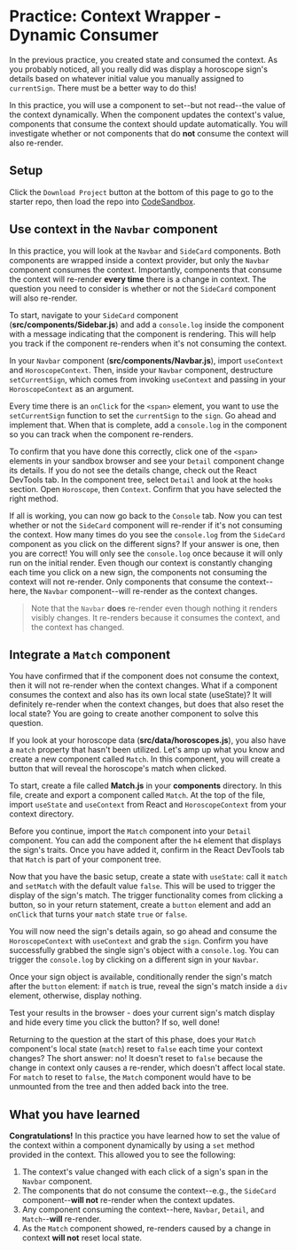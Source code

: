 # Practice: Context Wrapper - Dynamic Consumer

In the previous practice, you created state and consumed the context. As you
probably noticed, all you really did was display a horoscope sign's details
based on whatever initial value you manually assigned to `currentSign`. There
must be a better way to do this!

In this practice, you will use a component to set--but not read--the value of
the context dynamically. When the component updates the context's value,
components that consume the context should update automatically. You will
investigate whether or not components that do **not** consume the context will
also re-render.

## Setup

Click the `Download Project` button at the bottom of this page to go to the
starter repo, then load the repo into [CodeSandbox].

## Use context in the `Navbar` component

In this practice, you will look at the `Navbar` and `SideCard` components. Both
components are wrapped inside a context provider, but only the `Navbar`
component consumes the context. Importantly, components that consume the context
will re-render **every time** there is a change in context. The question you
need to consider is whether or not the `SideCard` component will also re-render.

To start, navigate to your `SideCard` component (__src/components/Sidebar.js__)
and add a `console.log` inside the component with a message indicating that the
component is rendering. This will help you track if the component re-renders
when it's not consuming the context.

In your `Navbar` component (__src/components/Navbar.js__), import `useContext`
and `HoroscopeContext`. Then, inside your `Navbar` component, destructure
`setCurrentSign`, which comes from invoking `useContext` and passing in your
`HoroscopeContext` as an argument.

Every time there is an `onClick` for the `<span>` element, you want to use the
`setCurrentSign` function to set the `currentSign` to the `sign`. Go ahead and
implement that. When that is complete, add a `console.log` in the component so
you can track when the component re-renders.

To confirm that you have done this correctly, click one of the `<span>` elements
in your sandbox browser and see your `Detail` component change its details. If
you do not see the details change, check out the React DevTools tab. In the
component tree, select `Detail` and look at the `hooks` section. Open
`Horoscope`, then `Context`. Confirm that you have selected the right method.

If all is working, you can now go back to the `Console` tab. Now you can test
whether or not the `SideCard` component will re-render if it's not consuming the
context. How many times do you see the `console.log` from the `SideCard`
component as you click on the different signs? If your answer is one, then you
are correct! You will only see the `console.log` once because it will only run
on the initial render. Even though our context is constantly changing each time
you click on a new sign, the components not consuming the context will not
re-render. Only components that consume the context--here, the `Navbar`
component--will re-render as the context changes.

> Note that the `Navbar` **does** re-render even though nothing it renders
> visibly changes. It re-renders because it consumes the context, and the
> context has changed.

## Integrate a `Match` component

You have confirmed that if the component does not consume the context, then it
will not re-render when the context changes. What if a component consumes
the context and also has its own local state (useState)? It will definitely
re-render when the context changes, but does that also reset the local state?
You are going to create another component to solve this question.

If you look at your horoscope data (__src/data/horoscopes.js__), you also have a
`match` property that hasn't been utilized. Let's amp up what you know and
create a new component called `Match`. In this component, you will create a
button that will reveal the horoscope's match when clicked.

To start, create a file called __Match.js__ in your __components__ directory. In
this file, create and export a component called `Match`. At the top of the
file, import `useState` and `useContext` from React and `HoroscopeContext` from
your context directory.

Before you continue, import the `Match` component into your `Detail` component.
You can add the component after the `h4` element that displays the sign's
traits. Once you have added it, confirm in the React DevTools tab that `Match`
is part of your component tree.

Now that you have the basic setup, create a state with `useState`: call it
`match` and `setMatch` with the default value `false`. This will be used to
trigger the display of the sign's match. The trigger functionality comes from
clicking a button, so in your return statement, create a `button` element and
add an `onClick` that turns your `match` state `true` or `false`.

You will now need the sign's details again, so go ahead and consume the
`HoroscopeContext` with `useContext` and grab the `sign`. Confirm you have
successfully grabbed the single sign's object with a `console.log`. You can
trigger the `console.log` by clicking on a different sign in your `Navbar`.

Once your sign object is available, conditionally render the sign's match after
the `button` element: if `match` is true, reveal the sign's match inside a `div`
element, otherwise, display nothing.

Test your results in the browser - does your current sign's match display and
hide every time you click the button? If so, well done!

Returning to the question at the start of this phase, does your `Match`
component's local state (`match`) reset to `false` each time your context
changes? The short answer: no! It doesn't reset to `false` because the change in
context only causes a re-render, which doesn't affect local state. For `match`
to reset to `false`, the `Match` component would have to be unmounted from the
tree and then added back into the tree.

## What you have learned

**Congratulations!** In this practice you have learned how to set the value of
the context within a component dynamically by using a `set` method provided in
the context. This allowed you to see the following:

1. The context's value changed with each click of a sign's span in the `Navbar`
   component.
2. The components that do not consume the context--e.g., the `SideCard`
   component--**will not** re-render when the context updates.
3. Any component consuming the context--here, `Navbar`, `Detail`, and
   `Match`--**will** re-render.
4. As the `Match` component showed, re-renders caused by a change in context
   **will not** reset local state.

[CodeSandbox]: https://www.codesandbox.io
